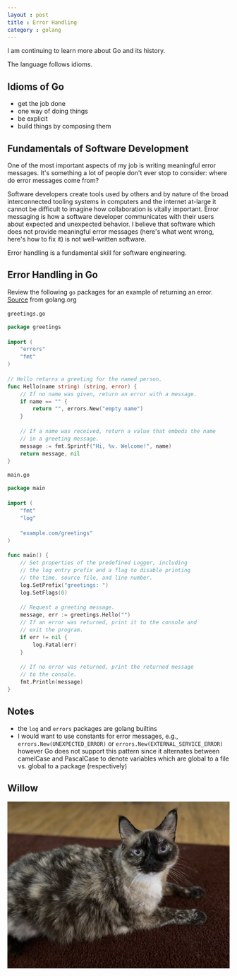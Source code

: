 ```yaml
---
layout : post
title : Error Handling
category : golang
---
```


I am continuing to learn more about Go and its history.

The language follows idioms.

## Idioms of Go

- get the job done
- one way of doing things
- be explicit
- build things by composing them

## Fundamentals of Software Development

One of the most important aspects of my job is writing meaningful error messages. It's something a lot of people don't ever stop to consider: where do error messages come from?

Software developers create tools used by others and by nature of the broad interconnected tooling systems in computers and the internet at-large it cannot be difficult to imagine how collaboration is vitally important. Error messaging is how a software developer communicates with their users about expected and unexpected behavior. I believe that software which does not provide meaningful error messages (here's what went wrong, here's how to fix it) is not well-written software.

Error handling is a fundamental skill for software engineering.

## Error Handling in Go

Review the following `go` packages for an example of returning an error. [Source](https://golang.org/doc/tutorial/handle-errors) from golang.org

`greetings.go`

```go
package greetings

import (
    "errors"
    "fmt"
)

// Hello returns a greeting for the named person.
func Hello(name string) (string, error) {
    // If no name was given, return an error with a message.
    if name == "" {
        return "", errors.New("empty name")
    }

    // If a name was received, return a value that embeds the name
    // in a greeting message.
    message := fmt.Sprintf("Hi, %v. Welcome!", name)
    return message, nil
}
```

`main.go`

```go
package main

import (
    "fmt"
    "log"

    "example.com/greetings"
)

func main() {
    // Set properties of the predefined Logger, including
    // the log entry prefix and a flag to disable printing
    // the time, source file, and line number.
    log.SetPrefix("greetings: ")
    log.SetFlags(0)

    // Request a greeting message.
    message, err := greetings.Hello("")
    // If an error was returned, print it to the console and
    // exit the program.
    if err != nil {
        log.Fatal(err)
    }

    // If no error was returned, print the returned message
    // to the console.
    fmt.Println(message)
}
```

## Notes

- the `log` and `errors` packages are golang builtins
- I would want to use constants for error messages, e.g., `errors.New(UNEXPECTED_ERROR)` or `errors.New(EXTERNAL_SERVICE_ERROR)` however Go does not support this pattern since it alternates between camelCase and PascalCase to denote variables which are global to a file vs. global to a package (respectively)

## Willow

![willow](/img/2021-10-04-willow.jpg)
